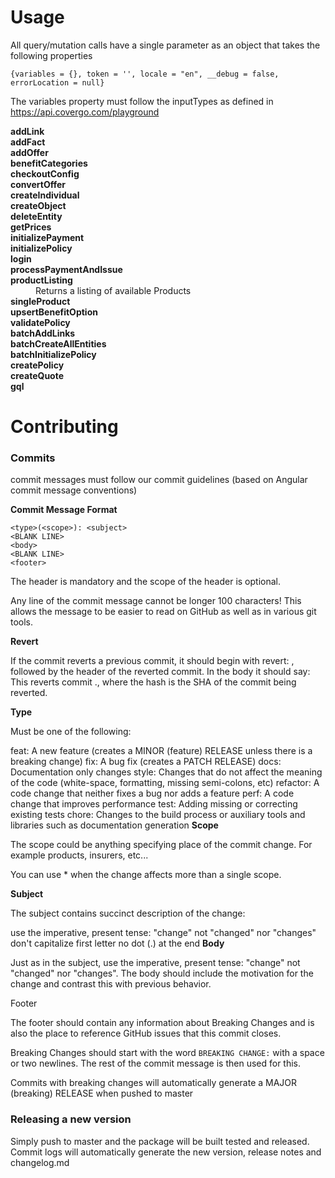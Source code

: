 # Usage

All query/mutation calls have a single parameter as an object that takes the following properties

```
{variables = {}, token = '', locale = "en", __debug = false, errorLocation = null}
```

The variables property must follow the inputTypes as defined in https://api.covergo.com/playground

<dl>
  <dt><strong>addLink</strong></dt>
  <dd></dd>
  <dt><strong>addFact</strong></dt>
  <dd></dd>
  <dt><strong>addOffer</strong></dt>
  <dd></dd>
  <dt><strong>benefitCategories</strong></dt>
  <dd></dd>
  <dt><strong>checkoutConfig</strong></dt>
  <dd></dd>
  <dt><strong>convertOffer</strong></dt>
  <dd></dd>
  <dt><strong>createIndividual</strong></dt>
  <dd></dd>
  <dt><strong>createObject</strong></dt>
  <dd></dd>
  <dt><strong>deleteEntity</strong></dt>
  <dd></dd>
  <dt><strong>getPrices</strong></dt>
  <dd></dd>
  <dt><strong>initializePayment</strong></dt>
  <dd></dd>
  <dt><strong>initializePolicy</strong></dt>
  <dd></dd>
  <dt><strong>login</strong></dt>
  <dd></dd>
  <dt><strong>processPaymentAndIssue</strong></dt>
  <dd></dd>
  <dt><strong>productListing</strong></dt>
  <dd>Returns a listing of available Products</dd>
  <dt><strong>singleProduct</strong></dt>
  <dd></dd>
  <dt><strong>upsertBenefitOption</strong></dt>
  <dd></dd>
  <dt><strong>validatePolicy</strong></dt>
  <dd></dd>
  <dt><strong>batchAddLinks</strong></dt>
  <dd></dd>
  <dt><strong>batchCreateAllEntities</strong></dt>
  <dd></dd>
  <dt><strong>batchInitializePolicy</strong></dt>
  <dd></dd>
  <dt><strong>createPolicy</strong></dt>
  <dd></dd>
  <dt><strong>createQuote</strong></dt>
  <dd></dd>

<dt><strong>gql</strong></dt>
<dd>

</dl>

# Contributing

### Commits

commit messages must follow our commit guidelines (based on Angular commit message conventions)

**Commit Message Format**

```
<type>(<scope>): <subject>
<BLANK LINE>
<body>
<BLANK LINE>
<footer>
```

The header is mandatory and the scope of the header is optional.

Any line of the commit message cannot be longer 100 characters! This allows the message to be easier to read on GitHub as well as in various git tools.

**Revert**

If the commit reverts a previous commit, it should begin with revert: , followed by the header of the reverted commit. In the body it should say: This reverts commit <hash>., where the hash is the SHA of the commit being reverted.

**Type**

Must be one of the following:

feat: A new feature (creates a MINOR (feature) RELEASE unless there is a breaking change)
fix: A bug fix (creates a PATCH RELEASE)
docs: Documentation only changes
style: Changes that do not affect the meaning of the code (white-space, formatting, missing semi-colons, etc)
refactor: A code change that neither fixes a bug nor adds a feature
perf: A code change that improves performance
test: Adding missing or correcting existing tests
chore: Changes to the build process or auxiliary tools and libraries such as documentation generation
**Scope**

The scope could be anything specifying place of the commit change. For example products, insurers, etc...

You can use \* when the change affects more than a single scope.

**Subject**

The subject contains succinct description of the change:

use the imperative, present tense: "change" not "changed" nor "changes"
don't capitalize first letter
no dot (.) at the end
**Body**

Just as in the subject, use the imperative, present tense: "change" not "changed" nor "changes". The body should include the motivation for the change and contrast this with previous behavior.

Footer

The footer should contain any information about Breaking Changes and is also the place to reference GitHub issues that this commit closes.

Breaking Changes should start with the word `BREAKING CHANGE:` with a space or two newlines. The rest of the commit message is then used for this.

Commits with breaking changes will automatically generate a MAJOR (breaking) RELEASE when pushed to master

### Releasing a new version

Simply push to master and the package will be built tested and released. Commit logs will automatically generate the new version, release notes and changelog.md
